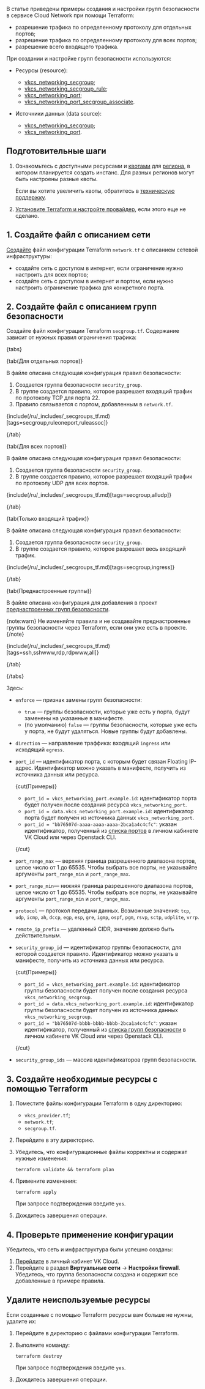 В статье приведены примеры создания и настройки групп безопасности в сервисе Cloud Network при помощи Terraform:

- разрешение трафика по определенному протоколу для отдельных портов;
- разрешение трафика по определенному протоколу для всех портов;
- разрешение всего входящего трафика.

При создании и настройке групп безопасности используются:

- Ресурсы (resource):

  - [vkcs_networking_secgroup](https://github.com/vk-cs/terraform-provider-vkcs/blob/master/docs/resources/networking_secgroup.md);
  - [vkcs_networking_secgroup_rule](https://github.com/vk-cs/terraform-provider-vkcs/blob/master/docs/resources/networking_secgroup_rule.md);
  - [vkcs_networking_port](https://github.com/vk-cs/terraform-provider-vkcs/blob/master/docs/resources/networking_port.md);
  - [vkcs_networking_port_secgroup_associate](https://github.com/vk-cs/terraform-provider-vkcs/blob/master/docs/resources/networking_port_secgroup_associate.md).

- Источники данных (data source):

  - [vkcs_networking_secgroup](https://github.com/vk-cs/terraform-provider-vkcs/blob/master/docs/data-sources/networking_secgroup.md);
  - [vkcs_networking_port](https://github.com/vk-cs/terraform-provider-vkcs/blob/master/docs/data-sources/networking_port.md).

## Подготовительные шаги

1. Ознакомьтесь с доступными ресурсами и [квотами](/ru/tools-for-using-services/account/concepts/quotasandlimits) для [региона](/ru/tools-for-using-services/account/concepts/regions), в котором планируется создать инстанс. Для разных регионов могут быть настроены разные квоты.

   Если вы хотите увеличить квоты, обратитесь в [техническую поддержку](/ru/contacts).

1. [Установите Terraform и настройте провайдер](../../../quick-start), если этого еще не сделано.

## 1. Создайте файл с описанием сети

[Создайте](../network) файл конфигурации Terraform `network.tf` с описанием сетевой инфраструктуры:

- создайте сеть с доступом в интернет, если ограничение нужно настроить для всех портов;
- создайте сеть с доступом в интернет и портом, если нужно настроить ограничение трафика для конкретного порта.

## 2. Создайте файл с описанием групп безопасности

Создайте файл конфигурации Terraform `secgroup.tf`. Содержание зависит от нужных правил ограничения трафика:

{tabs}

{tab(Для отдельных портов)}

В файле описана следующая конфигурация правил безопасности:

  1. Создается группа безопасности `security_group`.
  1. В группе создается правило, которое разрешает входящий трафик по протоколу TCP для порта 22.
  1. Правило связывается с портом, добавленным в `network.tf`.

  {include(/ru/_includes/_secgroups_tf.md)[tags=secgroup,ruleoneport,ruleassoc]}

{/tab}

{tab(Для всех портов)}

В файле описана следующая конфигурация правил безопасности:

  1. Создается группа безопасности `security_group`.
  1. В группе создается правило, которое разрешает входящий трафик по протоколу UDP для всех портов.

  {include(/ru/_includes/_secgroups_tf.md)[tags=secgroup,alludp]}

{/tab}

{tab(Только входящий трафик)}

В файле описана следующая конфигурация правил безопасности:

  1. Создается группа безопасности `security_group`.
  1. В группе создается правило, которое разрешает весь входящий трафик.

  {include(/ru/_includes/_secgroups_tf.md)[tags=secgroup,ingress]}

{/tab}

{tab(Преднастроенные группы)}

В файле описана конфигурация для добавления в проект [преднастроенных групп безопасности](/ru/networks/vnet/concepts/traffic-limiting#secgroups).

{note:warn}
Не изменяйте правила и не создавайте преднастроенные группы безопасности через Terraform, если они уже есть в проекте.
{/note}

  {include(/ru/_includes/_secgroups_tf.md)[tags=ssh,sshwww,rdp,rdpwww,all]}

{/tab}

{/tabs}

Здесь:

- `enforce` — признак замены групп безопасности:

  - `true` — группы безопасности, которые уже есть у порта, будут заменены на указанные в манифесте.
  - (по умолчанию) `false` — группы безопасности, которые уже есть у порта, не будут удаляться. Новые группы будут добавлены.

- `direction` — направление траффика: входящий `ingress` или исходящий `egress`.

- `port_id` — идентификатор порта, с которым будет связан Floating IP-адрес. Идентификатор можно указать в манифесте, получить из источника данных или ресурса.

  {cut(Примеры)}

  - `port_id = vkcs_networking_port.example.id`: идентификатор порта будет получен после создания ресурса `vkcs_networking_port`.
  - `port_id = data.vkcs_networking_port.example.id`: идентификатор порта будет получен из источника данных `vkcs_networking_port`.
  - `port_id = "bb76507d-aaaa-aaaa-aaaa-2bca1a4c4cfc"`: указан идентификатор, полученный из [списка портов](/ru/networks/vnet/instructions/ports#prosmotr_spiska_portov_i_informacii_o_nih) в личном кабинете VK Cloud или через Openstack CLI.

  {/cut}

- `port_range_max` — верхняя граница разрешенного диапазона портов, целое число от 1 до 65535. Чтобы выбрать все порты, не указывайте аргументы `port_range_min` и `port_range_max`.

- `port_range_min`— нижняя граница разрешенного диапазона портов, целое число от 1 до 65535. Чтобы выбрать все порты, не указывайте аргументы `port_range_min` и `port_range_max`.

- `protocol` — протокол передачи данных. Возможные значения: `tcp`, `udp`, `icmp`, `ah`, `dccp`, `egp`, `esp`, `gre`, `igmp`, `ospf`, `pgm`, `rsvp`, `sctp`, `udplite`, `vrrp`.

- `remote_ip_prefix` — удаленный CIDR, значение должно быть действительным.

- `security_group_id` — идентификатор группы безопасности, для которой создается правило. Идентификатор можно указать в манифесте, получить из источника данных или ресурса.

  {cut(Примеры)}

  - `port_id = vkcs_networking_port.example.id`: идентификатор группы безопасности будет получен после создания ресурса `vkcs_networking_secgroup`.
  - `port_id = data.vkcs_networking_port.example.id`: идентификатор группы безопасности будет получен из источника данных `vkcs_networking_secgroup`.
  - `port_id = "bb76507d-bbbb-bbbb-bbbb-2bca1a4c4cfc"`: указан идентификатор, полученный из [списка групп безопасности](/ru/networks/vnet/instructions/secgroups#view_secgroups) в личном кабинете VK Cloud или через Openstack CLI.

  {/cut}

- `security_group_ids` — массив идентификаторов групп безопасности.

## 3. Создайте необходимые ресурсы с помощью Terraform

1. Поместите файлы конфигурации Terraform в одну директорию:
  
   - `vkcs_provider.tf`;
   - `network.tf`;
   - `secgroup.tf`.

1. Перейдите в эту директорию.
1. Убедитесь, что конфигурационные файлы корректны и содержат нужные изменения:

   ```console
   terraform validate && terraform plan
   ```

1. Примените изменения:

   ```console
   terraform apply
   ```

   При запросе подтверждения введите `yes`.

1. Дождитесь завершения операции.

## 4. Проверьте применение конфигурации

Убедитесь, что сеть и инфраструктура были успешно созданы:

1. [Перейдите](https://cloud.vk.com/app/) в личный кабинет VK Cloud.
1. Перейдите в раздел **Виртуальные сети** → **Настройки firewall**. Убедитесь, что группа безопасности создана и содержит все добавленные в примере правила.

## Удалите неиспользуемые ресурсы

Если созданные с помощью Terraform ресурсы вам больше не нужны, удалите их:

1. Перейдите в директорию с файлами конфигурации Terraform.
1. Выполните команду:

   ```console
   terraform destroy
   ```

   При запросе подтверждения введите `yes`.

1. Дождитесь завершения операции.
